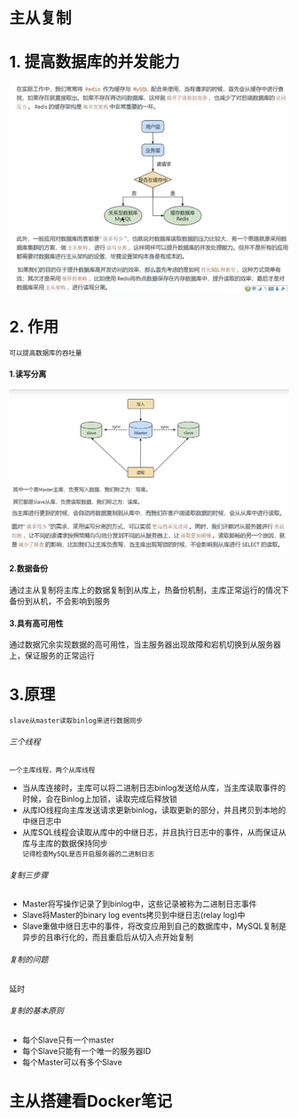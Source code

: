 # 主从复制  

# 1. 提高数据库的并发能力  
![img_32.png](img_32.png)

# 2. 作用  
``可以提高数据库的吞吐量``    
#### 1.读写分离
![img_33.png](img_33.png)
![img_38.png](img_38.png)
#### 2.数据备份  
通过主从复制将主库上的数据复制到从库上，热备份机制，主库正常运行的情况下备份到从机，不会影响到服务  
#### 3.具有高可用性
通过数据冗余实现数据的高可用性，当主服务器出现故障和宕机切换到从服务器上，保证服务的正常运行  


# 3.原理  
``slave从master读取binlog来进行数据同步``  

###### 三个线程  
``一个主库线程，两个从库线程``  
* 当从库连接时，主库可以将二进制日志binlog发送给从库，当主库读取事件的时候，会在Binlog上加锁，读取完成后释放锁  
* 从库IO线程向主库发送请求更新binlog，读取更新的部分，并且拷贝到本地的中继日志中  
* 从库SQL线程会读取从库中的中继日志，并且执行日志中的事件，从而保证从库与主库的数据保持同步  
``记得检查MySQL是否开启服务器的二进制日志``

###### 复制三步骤 
* Master将写操作记录了到binlog中，这些记录被称为二进制日志事件  
* Slave将Master的binary log events拷贝到中继日志(relay log)中
* Slave重做中继日志中的事件，将改变应用到自己的数据库中，MySQL复制是异步的且串行化的，而且重启后从切入点开始复制  
###### 复制的问题  
延时
###### 复制的基本原则  
* 每个Slave只有一个master  
* 每个Slave只能有一个唯一的服务器ID
* 每个Master可以有多个Slave  


# 主从搭建看Docker笔记  

